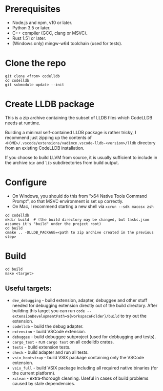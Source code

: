 # Prerequisites
- Node.js and npm, v10 or later.
- Python 3.5 or later.
- C++ compiler (GCC, clang or MSVC).
- Rust 1.51 or later.
- (Windows only) mingw-w64 toolchain (used for tests).

# Clone the repo
```
git clone <from> codelldb
cd codelldb
git submodule update --init
```

# Create LLDB package

This is a zip archive containing the subset of LLDB files which CodeLLDB needs at runtime.

Building a minimal self-contained LLDB package is rather tricky, I recommend just zipping up the contents of
`<HOME>/.vscode/extensions/vadimcn.vscode-lldb-<version>/lldb` directory from an existing CodeLLDB installation.

If you choose to build LLVM from source, it is usually sufficient to include in the archive `bin` and `lib`
subdirectories from build output.

# Configure

- On Windows, you should do this from "x64 Native Tools Command Prompt", so that MSVC environment is set up correctly.
- On Mac, I recommend starting a new shell via `xcrun --sdk macosx zsh`

```
cd codelldb
mkdir build  # (the build directory may be changed, but tasks.json assumes it's "build" under the project root)
cd build
cmake .. -DLLDB_PACKAGE=<path to zip archive created in the previous step>
```

# Build
```
cd build
make <target>
```

## Useful targets:
- `dev_debugging` - build extension, adapter, debuggee and other stuff needed for debugging extension directly out of
   the build directory. After building this target you can run `code --extensionDevelopmentPath=${workspaceFolder}/build`
   to try out the extension.
- `codelldb` - build the debug adapter.
- `extension` - build VSCode extension.
- `debuggee` - build debuggee subproject (used for debbugging and tests).
- `cargo_test` - run `cargo test` on all codelldb crates.
- `tests` - build extension tests.
- `check` - build adapter and run all tests.
- `vsix_bootstrap` - build VSIX package containing only the VSCode extension.
- `vsix_full` - build VSIX package including all required native binaries (for the current platform).
- `xclean` - extra-thorough cleaning.  Useful in cases of build problems caused by stale dependencies.
